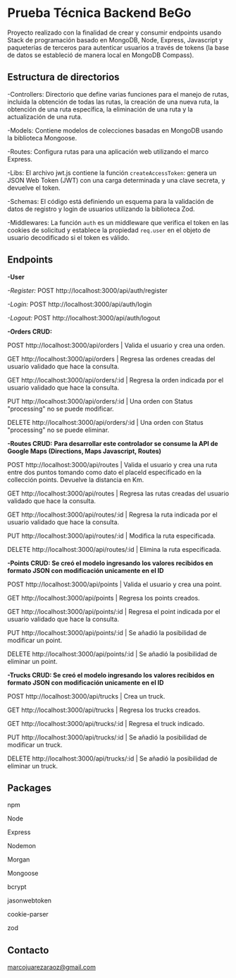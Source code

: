 # Prueba Técnica Backend BeGo

Proyecto realizado con la finalidad de crear y consumir endpoints usando Stack de programación basado en MongoDB, Node, Express, Javascript y paqueterías de terceros para autenticar usuarios a través de tokens (la base de datos se estableció de manera local en MongoDB Compass).

## Estructura de directorios

-Controllers: Directorio que define varias funciones para el manejo de rutas, incluida la obtención de todas las rutas, la creación de una nueva ruta, la obtención de una ruta específica, la eliminación de una ruta y la actualización de una ruta.

-Models: Contiene modelos de colecciones basadas en MongoDB usando la biblioteca Mongoose.

-Routes: Configura rutas para una aplicación web utilizando el marco Express.

-Libs: El archivo jwt.js contiene la función `createAccessToken`: genera un JSON Web Token (JWT) con una carga determinada y una clave secreta, y devuelve el token.

-Schemas: El código está definiendo un esquema para la validación de datos de registro y login de usuarios utilizando la biblioteca Zod.

-Middlewares: La función `auth` es un middleware que verifica el token en las cookies de solicitud y establece la propiedad `req.user` en el objeto de usuario decodificado si el token es válido.

## Endpoints

**-User**

*-Register:*
POST http://localhost:3000/api/auth/register

*-Login:*
POST http://localhost:3000/api/auth/login

*-Logout:*
POST http://localhost:3000/api/auth/logout

**-Orders CRUD:**

POST http://localhost:3000/api/orders | Valida el usuario y crea una orden.

GET http://localhost:3000/api/orders  | Regresa las ordenes creadas del usuario validado que hace la consulta.

GET http://localhost:3000/api/orders/:id  | Regresa la orden indicada por el usuario validado que hace la consulta.

PUT http://localhost:3000/api/orders/:id | Una orden con Status "processing" no se puede modificar.

DELETE http://localhost:3000/api/orders/:id | Una orden con Status "processing" no se puede eliminar.

**-Routes CRUD:** **Para desarrollar este controlador se consume la API de Google Maps (Directions, Maps Javascript, Routes)**

POST http://localhost:3000/api/routes | Valida el usuario y crea una ruta entre dos puntos tomando como dato el placeId especificado en la collección points. Devuelve la distancia en Km.

GET http://localhost:3000/api/routes  | Regresa las rutas creadas del usuario validado que hace la consulta.

GET http://localhost:3000/api/routes/:id  | Regresa la ruta indicada por el usuario validado que hace la consulta.

PUT http://localhost:3000/api/routes/:id | Modifica la ruta especificada.

DELETE http://localhost:3000/api/routes/:id | Elimina la ruta especificada.

**-Points CRUD: Se creó el modelo ingresando los valores recibidos en formato JSON con modificación unicamente en el ID**

POST http://localhost:3000/api/points | Valida el usuario y crea una point.

GET http://localhost:3000/api/points  | Regresa los points creados.

GET http://localhost:3000/api/points/:id  | Regresa el point indicada por el usuario validado que hace la consulta.

PUT http://localhost:3000/api/points/:id | Se añadió la posibilidad de modificar un point.

DELETE http://localhost:3000/api/points/:id | Se añadió la posibilidad de eliminar un point.

**-Trucks CRUD: Se creó el modelo ingresando los valores recibidos en formato JSON con modificación unicamente en el ID**

POST http://localhost:3000/api/trucks | Crea un truck.

GET http://localhost:3000/api/trucks  | Regresa los trucks creados.

GET http://localhost:3000/api/trucks/:id  | Regresa el truck indicado.

PUT http://localhost:3000/api/trucks/:id | Se añadió la posibilidad de modificar un truck.

DELETE http://localhost:3000/api/trucks/:id | Se añadió la posibilidad de eliminar un truck.



## Packages

npm

Node

Express

Nodemon

Morgan

Mongoose

bcrypt

jasonwebtoken

cookie-parser

zod

## Contacto

marcojuarezaraoz@gmail.com

